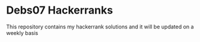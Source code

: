 # Debs07 Hackerranks 


This repository contains my hackerrank solutions and it will be updated on a weekly basis

